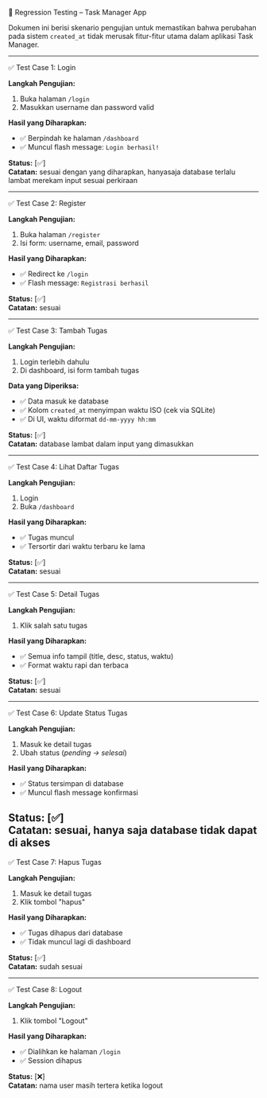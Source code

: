 🧪 Regression Testing – Task Manager App

Dokumen ini berisi skenario pengujian untuk memastikan bahwa perubahan pada sistem `created_at` tidak merusak fitur-fitur utama dalam aplikasi Task Manager.

---

✅ Test Case 1: Login

**Langkah Pengujian:**
1. Buka halaman `/login`
2. Masukkan username dan password valid

**Hasil yang Diharapkan:**
- ✅ Berpindah ke halaman `/dashboard`
- ✅ Muncul flash message: `Login berhasil!`

**Status:** [✅]  
**Catatan:** sesuai dengan yang diharapkan, hanyasaja database terlalu lambat merekam input sesuai perkiraan


---

✅ Test Case 2: Register

**Langkah Pengujian:**
1. Buka halaman `/register`
2. Isi form: username, email, password

**Hasil yang Diharapkan:**
- ✅ Redirect ke `/login`
- ✅ Flash message: `Registrasi berhasil`

**Status:** [✅]  
**Catatan:** sesuai

---

✅ Test Case 3: Tambah Tugas

**Langkah Pengujian:**
1. Login terlebih dahulu
2. Di dashboard, isi form tambah tugas

**Data yang Diperiksa:**
- ✅ Data masuk ke database
- ✅ Kolom `created_at` menyimpan waktu ISO (cek via SQLite)
- ✅ Di UI, waktu diformat `dd-mm-yyyy hh:mm`

**Status:** [✅]  
**Catatan:** database lambat dalam input yang dimasukkan

---

✅ Test Case 4: Lihat Daftar Tugas

**Langkah Pengujian:**
1. Login
2. Buka `/dashboard`

**Hasil yang Diharapkan:**
- ✅ Tugas muncul
- ✅ Tersortir dari waktu terbaru ke lama

**Status:** [✅]  
**Catatan:** sesuai

---

✅ Test Case 5: Detail Tugas

**Langkah Pengujian:**
1. Klik salah satu tugas

**Hasil yang Diharapkan:**
- ✅ Semua info tampil (title, desc, status, waktu)
- ✅ Format waktu rapi dan terbaca

**Status:** [✅]  
**Catatan:** sesuai

---

✅ Test Case 6: Update Status Tugas

**Langkah Pengujian:**
1. Masuk ke detail tugas
2. Ubah status (*pending → selesai*)

**Hasil yang Diharapkan:**
- ✅ Status tersimpan di database
- ✅ Muncul flash message konfirmasi

**Status:** [✅]  
**Catatan:** sesuai, hanya saja database tidak dapat di akses
---

✅ Test Case 7: Hapus Tugas

**Langkah Pengujian:**
1. Masuk ke detail tugas
2. Klik tombol "hapus"

**Hasil yang Diharapkan:**
- ✅ Tugas dihapus dari database
- ✅ Tidak muncul lagi di dashboard

**Status:** [✅]  
**Catatan:** sudah sesuai

---

✅ Test Case 8: Logout

**Langkah Pengujian:**
1. Klik tombol "Logout"

**Hasil yang Diharapkan:**
- ✅ Dialihkan ke halaman `/login`
- ✅ Session dihapus

**Status:** [❌]  
**Catatan:** nama user masih tertera ketika logout
